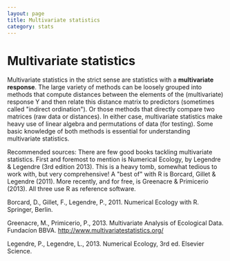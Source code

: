 ```yaml
---
layout: page
title: Multivariate statistics
category: stats
---
```


Multivariate statistics
===

Multivariate statistics in the strict sense are statistics with a **multivariate response**. The large variety of methods can be loosely grouped into methods that compute distances between the elements of the (multivariate) response Y and then relate this distance matrix to predictors (sometimes called "indirect ordination"). Or those methods that directly compare two matrices (raw data or distances). In either case, multivariate statistics make heavy use of linear algebra and permutations of data (for testing). Some basic knowledge of both methods is essential for understanding multivariate statistics. 

Recommended sources:
There are few good books tackling multivariate statistics. First and foremost to mention is Numerical Ecology, by Legendre & Legendre (3rd edition 2013). This is a heavy tomb, somewhat tedious to work with, but very comprehensive! A "best of" with R is Borcard, Gillet & Legendre (2011). More recently, and for free, is Greenacre & Primicerio (2013). All three use R as reference software.


Borcard, D., Gillet, F., Legendre, P., 2011. Numerical Ecology with R. Springer, Berlin.

Greenacre, M., Primicerio, P., 2013. Multivariate Analysis of Ecological Data. Fundacíon BBVA. http://www.multivariatestatistics.org/

Legendre, P., Legendre, L., 2013. Numerical Ecology, 3rd ed. Elsevier Science.
